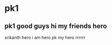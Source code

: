 # pk1
pk1
good guys 
hi my friends 
hero 
------------------------------------------------------
srikanth hero 
i am hero 
pk my hero 
rrrrrr
